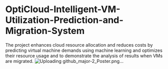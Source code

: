 # OptiCloud-Intelligent-VM-Utilization-Prediction-and-Migration-System
The project enhances cloud resource allocation and reduces costs by predicting virtual machine demands using machine learning and optimizes their resource usage and to demonstrate the analysis of results when VMs are migrated.
![Uploading github_major-2_Poster.png…]()

